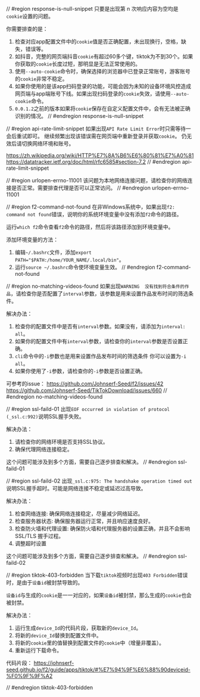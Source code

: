 // #region response-is-null-snippet
只要是出现第 n 次响应内容为空均是`cookie`设置的问题。

你需要排查的是：
1. 检查对应app配置文件中的`cookie`值是否正确配置，未出现换行，空格，缺失，错误等。
2. 如抖音，完整的网页端抖音`cookie`有超过60多个键，tiktok为不到30个。如果你获取的`cookie`长度过短，那明显是无法正常使用的。
3. 使用`--auto-cookie`命令时，确保选择的浏览器中已登录正常账号，游客账号的`cookie`非常不稳定。
4. 如果你使用的是该app扫码登录的功能，可能会因为未知的设备环境风控造成网页端与app端账号下线。如果出现扫码登录的`cookie`失效，请使用`--auto-cookie`命令。
5. `0.0.1.2`之前的版本如果将`cookie`保存在自定义配置文件中，会有无法被正确识别的情况。
// #endregion response-is-null-snippet


// #region api-rate-limit-snippet
如果出现`API Rate Limit Error`时只需等待一会后重试即可。
继续频繁出现该错误需在网页端中重新登录并获取`cookie`。
仍无效后请切换网络环境和账号。

https://zh.wikipedia.org/wiki/HTTP%E7%8A%B6%E6%80%81%E7%A0%81
https://datatracker.ietf.org/doc/html/rfc6585#section-7.2
// #endregion api-rate-limit-snippet


// #region urlopen-errno-11001
该问题为本地网络连接问题，请检查你的网络连接是否正常。需要排查代理是否可以正常访问。
// #endregion urlopen-errno-11001


// #region f2-command-not-found
在非Windows系统中，如果出现`f2: command not found`错误，说明你的系统环境变量中没有添加`f2`命令的路径。

运行`which f2`命令查看`f2`命令的路径，然后将该路径添加到环境变量中。

添加环境变量的方法：
1. 编辑`~/.bashrc`文件，添加`export PATH="$PATH:/home/YOUR_NAME/.local/bin"`。
2. 运行`source ~/.bashrc`命令使环境变量生效。
// #endregion f2-command-not-found


// #region no-matching-videos-found
如果出现`WARNING  没有找到符合条件的作品`，请检查你是否配置了`interval`参数，该参数是用来设置作品发布时间的筛选条件。

解决办法：
1. 检查你的配置文件中是否有`interval`参数。如果没有，请添加为`interval: all`。
2. 如果你的配置文件中有`interval`参数，请检查你的`interval`参数是否设置正确。
3. `cli`命令中的`-i`参数也是用来设置作品发布时间的筛选条件 你可以设置为`-i all`。
4. 如果你使用了`-i`参数，请检查你的`-i`参数是否设置正确。

可参考的issue：
https://github.com/Johnserf-Seed/f2/issues/42
https://github.com/Johnserf-Seed/TikTokDownload/issues/660
// #endregion no-matching-videos-found


// #region ssl-faild-01
出现`EOF occurred in violation of protocol (_ssl.c:992)`说明SSL握手失败。

解决办法：
1. 请检查你的网络环境是否支持SSL协议。
2. 确保代理网络连接稳定。

这个问题可能涉及到多个方面，需要自己逐步排查和解决。
// #endregion ssl-faild-01


// #region ssl-faild-02
出现`_ssl.c:975: The handshake operation timed out`说明SSL握手超时。可能是网络连接不稳定或延迟过高导致。

解决办法：
1. 检查网络连接: 确保网络连接稳定，尽量减少网络延迟。
2. 检查服务器状态: 确保服务器运行正常，并且响应速度良好。
3. 检查防火墙和代理设置: 确保防火墙和代理服务器的设置正确，并且不会影响 SSL/TLS 握手过程。
4. 调整超时设置

这个问题可能涉及到多个方面，需要自己逐步排查和解决。
// #endregion ssl-faild-02


// #region tiktok-403-forbidden
当下载`tiktok`视频时出现`403 Forbidden`错误时，是由于`设备id`被封禁导致的。

`设备id`与生成的`cookie`是一一对应的，如果`设备id`被封禁，那么生成的`cookie`也会被封禁。

解决办法：
1. 运行生成`device_Id`的代码片段，获取新的`device_Id`。
2. 将新的`device_Id`替换到配置文件中。
3. 将新的`cookie`里的值替换到配置文件的`cookie`中（增量非覆盖）。
4. 重新运行下载命令。

代码片段：
https://johnserf-seed.github.io/f2/guide/apps/tiktok/#%E7%94%9F%E6%88%90deviceid-%F0%9F%9F%A2

// #endregion tiktok-403-forbidden